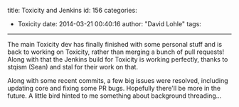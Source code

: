 title: Toxicity and Jenkins
id: 156
categories:
  - Toxicity
date: 2014-03-21 00:40:16
author: "David Lohle"
tags:
---

The main Toxicity dev has finally finished with some personal stuff and is back to working on Toxicity, rather than merging a bunch of pull requests! Along with that the Jenkins build for Toxicity is working perfectly, thanks to stqism (Sean) and stal for their work on that.

Along with some recent commits, a few big issues were resolved, including updating core and fixing some PR bugs. Hopefully there'll be more in the future. A little bird hinted to me something about background threading...